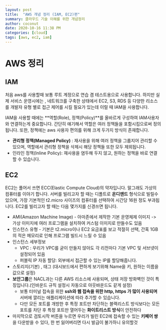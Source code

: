 ```yaml
---
layout: post
title:  "AWS 개념 정리 (IAM, EC2)편"
summary: 클라우드 기술 이해를 위한 개념정리
author: coconut
date: 2020-10-16 11:38 PM
categories: [cloud]
tags: [aws, ec2, iam]
---
```


# AWS 정리
## IAM
처음 aws를 사용할때 보통 루트 계정으로 연습 겸 테스트용으로 사용합니다. 하지만 실제 서비스 운영시에는 , 네트워크를 구축한 상태에서 EC2, S3, RDS 등
다양한 리소스를 개발자 유형 별로 접근 제어를 시킬 필요가 있는데 이럴 때 IAM을 사용합니다.

IAM을 사용할 때에는 **역할(Role), 정책(Policy)**를 올바르게 구성하여 IAM사용자와 연결하는게 중요합니다. 간단히 얘기해서 역할은 여러 정책들을 포함시킴으로써 정의됩니다. 또한, 정책에는 aws 사용자 편의를 위해 크게 두가지 방식이 존재합니다.

- **관리형 정책(Managed Policy)** :  재사용을 위해 여러 정책을 그룹지어 관리할 수 있으며, 역할에서 관리형 정책을 삭제시 해당 정책들 또한 모두 제외됩니다.
- 인라인 정책(Inline Policy): 재사용을 염두해 두지 않고, 원하는 정책을 바로 연결할 수 있습니다.



## EC2

EC2는 풀어서 쓰면 ECC(Elastic Compute Cloud)의 약자입니다. 말그래도 가상의 컴퓨터를 이야기 합니다. 서버를 빌리고자 할 때는 디폴트로 **온디맨드** 형식으로 빌릴수 있으며, 가장 기본적인 t2.micro 사이즈의 컴퓨터를 선택하여 시간당 16원 정도 부과됩니다. EC2를 빌리고자 할 때는 다음 몇가지를 신경쓰면 됩니다.

- AMI(Amazon Machine Image) - 아마존에서 제작한 기본 운영체제 이미지 -> 가상 이미지에 여러 프로그램을 설치하여 커스텀 이미지로 만들수도 있음
- 인스턴스 유형 - 기본은 t2.micro이나 EC2 요금표를 보고 적절히 선택, 간혹 1GB의 적은 메모리로 인해 프로그램 빌드시 느릴 수 있음
- 인스턴스 세부정보
  - VPC : 우리가 VPC를 굳이 만들지 않아도 각 리전마다 기본 VPC 및 서브넷이 설정되어 있음
  - 퍼블릭 IP 자동 할당: 외부에서 접근할 수 있는 IP를 할당해줍니다.
- 스토리지(기본) , 태그 (대시보드에서 편하게 보기위해 Name을 키, 원하는 이름을 값으로 설정)
- **보안그룹**은 NACL과는 다른 AWS 리소스에 사용되며, 상태 저장 방화벽인 것이 특징입니다.(인바운드 규칙 설정시 자동으로 아웃바운드도 같게 설정)
  - 보통 터미널 접속을 위한 **ssh와 웹 접속을 위한 http, https 가 많이 사용되며** 서버에 깔리는 애플리케이션에 따라 추가할 수 있습니다.
  - 다만 모든 포트를 개방한 후 특정 포트만 차단하는 블랙리스트 방식보다는 모든 포트를 차단 후 특정 포트만 열어두는 **화이트리스트 방식**이 안전하다
- 마지막으로 검토시작 버튼을 누르면 우리가 빌린 EC2에 접속할 수 있는 **키페어 쌍**을 다운받을 수 있다, 한 번 잃어버리면 다시 발급이 불가하니 유의할것